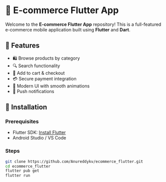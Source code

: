 
# 🛒 E-commerce Flutter App

Welcome to the **E-commerce Flutter App** repository! This is a full-featured e-commerce mobile application built using **Flutter** and **Dart**.

## 📱 Features
- 🛍️ Browse products by category  
- 🔍 Search functionality  
- 🛒 Add to cart & checkout  
- 💳 Secure payment integration  
- 🎨 Modern UI with smooth animations  
- 🔔 Push notifications  

## 🚀 Installation

### Prerequisites  
- Flutter SDK: [Install Flutter](https://flutter.dev/docs/get-started/install)  
- Android Studio / VS Code  

### Steps  
```bash
git clone https://github.com/Anureddykv/ecommerce_flutter.git
cd ecommerce_flutter
flutter pub get
flutter run


